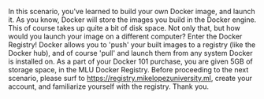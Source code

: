 In this scenario, you've learned to build your own Docker image, and launch it.  As you know, Docker
will store the images you build in the Docker engine.  This of course takes up quite a bit of
disk space.  Not only that, but how would you launch your image on a different computer? Enter
the Docker Registry! Docker allows you to 'push' your built images to a registry (like the
Docker hub), and of course 'pull' and launch them from any system Docker is installed on.
As a part of your Docker 101 purchase, you are given 5GB of storage space, in the MLU
Docker Registry.  Before proceeding to the next scenario, please surf to 
https://registry.mikelopezuniversity.ml, create your account, and familiarize yourself
with the registry.  Thank you.
